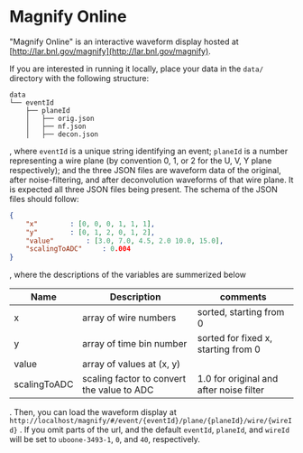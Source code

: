 # Magnify Online

"Magnify Online" is an interactive waveform display hosted at [http://lar.bnl.gov/magnify](http://lar.bnl.gov/magnify).

If you are interested in running it locally, place your data in the `data/` directory with the following structure:

```
data
└── eventId
    ├── planeId
    │   ├── orig.json
    │   ├── nf.json
    │   ├── decon.json
```

, where `eventId` is a unique string identifying an event; `planeId` is a number representing a wire plane (by convention 0, 1, or 2 for the U, V, Y plane respectively); and the three JSON files are waveform data of the original, after noise-filtering, and after deconvolution waveforms of that wire plane. It is expected all three JSON files being present. The schema of the JSON files should follow:

```json
{
    "x"        : [0, 0, 0, 1, 1, 1],
    "y"        : [0, 1, 2, 0, 1, 2],
    "value"        : [3.0, 7.0, 4.5, 2.0 10.0, 15.0],
    "scalingToADC"     : 0.004
}
```

, where the descriptions of the variables are summerized below

| Name | Description | comments |
| ---- | ----------- | -------- |
| x | array of wire numbers | sorted, starting from 0 |
| y | array of time bin number | sorted for fixed x, starting from 0 |
| value | array of values at (x, y) | |
| scalingToADC | scaling factor to convert the value to ADC | 1.0 for original and after noise filter |

. Then, you can load the waveform display at `http://localhost/magnify/#/event/{eventId}/plane/{planeId}/wire/{wireId}` . If you omit parts of the url, and the default `eventId`, `planeId`, and `wireId` will be set to `uboone-3493-1`, `0`, and `40`, respectively.
